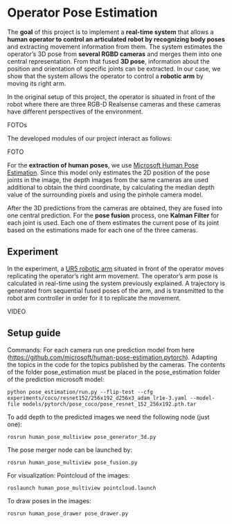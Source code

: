 # Operator Pose Estimation
The **goal** of this project is to implement a **real-time system** that allows a **human operator to control an articulated robot by recognizing body poses** and extracting movement information from them. The system estimates the operator’s 3D pose from **several RGBD cameras** and merges them into one central representation. From that fused **3D pose**, information about the position and orientation of specific joints can be extracted. In our case, we show that the system allows the operator to control a **robotic arm** by moving its right arm.

In the original setup of this project, the operator is situated in front of the robot where there are three RGB-D Realsense cameras and these cameras have different perspectives of the environment.

FOTOs

The developed modules of our project interact as follows:

FOTO

For the **extraction of human poses**, we use [Microsoft Human Pose Estimation](https://github.com/microsoft/human-pose-estimation.pytorch).
Since this model only estimates the 2D position of the pose joints in the image, the depth images from the same cameras are used additional to obtain the third coordinate, by calculating the median
depth value of the surrounding pixels and using the pinhole camera model.

After the 3D predictions from the cameras are obtained, they are fused into one central prediction. For the **pose fusion** process, one **Kalman Filter** for each joint is used. Each one of them estimates the current pose of its joint based on the estimations made for each one of the three cameras.

## Experiment

In the experiment, a [UR5 robotic arm](https://www.universal-robots.com/) situated in front of the operator moves replicating the operator’s right arm movement. The operator’s arm pose is calculated in real-time using the system previously explained. A trajectory is generated from sequential fused poses of the arm, and is transmitted to the robot arm controller in order for it to replicate the movement.

VIDEO


## Setup guide
Commands:
For each camera run one prediction model from here (https://github.com/microsoft/human-pose-estimation.pytorch). Adapting the topics in the code for the topics published by the cameras. The contents of the folder pose_estimation must be placed in the pose_estimation folder of the prediction microsoft model:

```
python pose_estimation/run.py --flip-test --cfg experiments/coco/resnet152/256x192_d256x3_adam_lr1e-3.yaml --model-file models/pytorch/pose_coco/pose_resnet_152_256x192.pth.tar
```
To add depth to the predicted images we need the following node (just one):
```
rosrun human_pose_multiview pose_generator_3d.py
```
The pose merger node can be launched by:
```
rosrun human_pose_multiview pose_fusion.py
```

For visualization:
Pointcloud of the images:
```
roslaunch human_pose_multiview pointcloud.launch
```
To draw poses in the images:
```
rosrun human_pose_drawer pose_drawer.py
```
